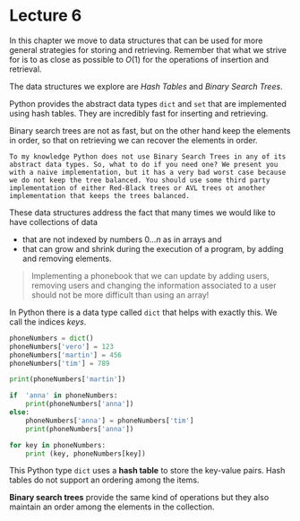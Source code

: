 # Lecture 6
In this chapter we move to data structures that can be used for more general strategies for storing and retrieving. Remember that what we strive for is to as close as possible to $O(1)$ for the operations of insertion and retrieval.

The data structures we explore are *Hash Tables* and *Binary Search Trees*.  

Python provides the abstract data types ```dict``` and ```set``` that are implemented using hash tables. They are incredibly fast for inserting and retrieving.

Binary search trees are not as fast, but on the other hand keep the elements in order, so that on retrieving we can recover the elements in order.

```{Warning}
To my knowledge Python does not use Binary Search Trees in any of its abstract data types. So, what to do if you need one? We present you with a naive implementation, but it has a very bad worst case because we do not keep the tree balanced. You should use some third party implementation of either Red-Black trees or AVL trees ot another implementation that keeps the trees balanced.
```
These data structures address the fact that many times we would like to have collections of data
- that are not indexed by numbers $0 \ldots n$ as in arrays and
- that can grow and shrink during the execution of a program, by adding and removing elements.

> Implementing a phonebook that we can update by adding users, removing users and changing the information associated to a user should not be more difficult than using an array!

In Python there is a data type called ```dict``` that helps with exactly this. We call the indices *keys*.

```Python
phoneNumbers = dict()
phoneNumbers['vero'] = 123
phoneNumbers['martin'] = 456
phoneNumbers['tim'] = 789

print(phoneNumbers['martin'])

if  'anna' in phoneNumbers:
    print(phoneNumbers['anna'])
else:
    phoneNumbers['anna'] = phoneNumbers['tim']
    print(phoneNumbers['anna'])

for key in phoneNumbers:
    print (key, phoneNumbers[key])
```
This Python type ```dict``` uses a **hash table** to store the key-value pairs. Hash tables do not support an ordering among the items.

**Binary search trees** provide the same kind of operations but they also maintain an order among the elements in the collection.
